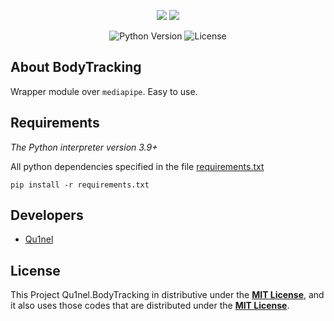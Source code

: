 <p align="center">
  <img src="https://mediapipe.dev/images/mobile/face_mesh_android_gpu.gif" />
  <img src="https://mediapipe.dev/images/mobile/hand_tracking_3d_android_gpu.gif" />
</p>

<p align="center">
   <img src="https://img.shields.io/badge/Python-3.9-blueviolet" alt="Python Version">
   <img src="https://img.shields.io/github/license/Qu1nel/BodyTracking?color=g" alt="License" />
</p>

## About BodyTracking

Wrapper module over `mediapipe`. Easy to use.

## Requirements

_The Python interpreter version 3.9+_

All python dependencies specified in the file [requirements.txt](./requirements.txt)

    pip install -r requirements.txt

## Developers

- [Qu1nel](https://github.com/Qu1nel)

## License

This Project Qu1nel.BodyTracking in distributive under the **[MIT License](./LICENSE)**, and it also uses those codes that are
distributed under the **[MIT License](./LICENSE)**.